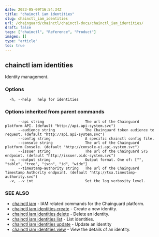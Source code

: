 ```yaml
---
date: 2023-05-09T16:54:34Z
title: "chainctl iam identities"
slug: chainctl_iam_identities
url: /chainguard/chainctl/chainctl-docs/chainctl_iam_identities/
draft: false
tags: ["chainctl", "Reference", "Product"]
images: []
type: "article"
toc: true
---
```

## chainctl iam identities

Identity management.

### Options

```
  -h, --help   help for identities
```

### Options inherited from parent commands

```
      --api string                   The url of the Chainguard platform API. (default "http://api.api-system.svc")
      --audience string              The Chainguard token audience to request. (default "http://api.api-system.svc")
      --config string                A specific chainctl config file.
      --console string               The url of the Chainguard platform Console. (default "http://console-ui.api-system.svc")
      --issuer string                The url of the Chainguard STS endpoint. (default "http://issuer.oidc-system.svc")
  -o, --output string                Output format. One of: ["", "table", "tree", "json", "id", "wide"]
      --timestamp-authority string   The url of the Chainguard Timestamp Authority endpoint. (default "http://tsa.timestamp-authority.svc")
  -v, --v int                        Set the log verbosity level.
```

### SEE ALSO

* [chainctl iam](/chainguard/chainctl/chainctl-docs/chainctl_iam/)	 - IAM related commands for the Chainguard platform.
* [chainctl iam identities create](/chainguard/chainctl/chainctl-docs/chainctl_iam_identities_create/)	 - Create a new identity.
* [chainctl iam identities delete](/chainguard/chainctl/chainctl-docs/chainctl_iam_identities_delete/)	 - Delete an identity.
* [chainctl iam identities list](/chainguard/chainctl/chainctl-docs/chainctl_iam_identities_list/)	 - List identities.
* [chainctl iam identities update](/chainguard/chainctl/chainctl-docs/chainctl_iam_identities_update/)	 - Update an identity
* [chainctl iam identities view](/chainguard/chainctl/chainctl-docs/chainctl_iam_identities_view/)	 - View the details of an identity.

